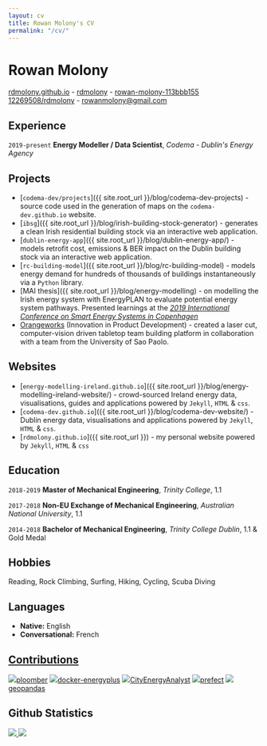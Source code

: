 ```yaml
---
layout: cv
title: Rowan Molony's CV
permalink: "/cv/"
---
```

# Rowan Molony

<div id="webaddress">
  <a href="https://rdmolony.github.io"><i class="fas fa-home"></i> rdmolony.github.io</a> -
  <a href="https://github.com/rdmolony"><i class="fab fa-github"></i> rdmolony</a> -
  <a href="https://linkedin.com/in/rowan-molony-113bbb155/"><i class="fab fa-linkedin"></i> rowan-molony-113bbb155</a> <br>
  <a href="https://stackoverflow.com/users/12269508/rdmolony"><i class="fab fa-stack-overflow"></i> 12269508/rdmolony</a> -
  <a href="mailto:rowanmolony@gmail.com"><i class="fas fa-envelope-square"></i> rowanmolony@gmail.com</a>
</div>

## Experience

`2019-present`
**Energy Modeller / Data Scientist**, *Codema - Dublin's Energy Agency*

## Projects

- [`codema-dev/projects`]({{ site.root_url }}/blog/codema-dev-projects) - source code used in the generation of maps on the `codema-dev.github.io` website. 
- [`ibsg`]({{ site.root_url }}/blog/irish-building-stock-generator) - generates a clean Irish residential building stock via an interactive web application.
- [`dublin-energy-app`]({{ site.root_url }}/blog/dublin-energy-app/) - models retrofit cost, emissions & BER impact on the Dublin building stock via an interactive web application.
- [`rc-building-model`]({{ site.root_url }}/blog/rc-building-model) - models energy demand for hundreds of thousands of buildings instantaneously via a `Python` library.
- [MAI thesis]({{ site.root_url }}/blog/energy-modelling) - on modelling the Irish energy system with EnergyPLAN to evaluate potential energy system pathways.  Presented learnings at the [*2019 International Conference on Smart Energy Systems in Copenhagen*](https://smartenergysystems.eu/)
- [Orangeworks](https://sugar-network.org/projects/) (Innovation in Product Development) - created a laser cut, computer-vision driven tabletop team building platform in collaboration with a team from the University of Sao Paolo. 

## Websites

- [`energy-modelling-ireland.github.io`]({{ site.root_url }}/blog/energy-modelling-ireland-website/) - crowd-sourced Ireland energy data, visualisations, guides and applications powered by `Jekyll`, `HTML` & `css`.
- [`codema-dev.github.io`]({{ site.root_url }}/blog/codema-dev-website/) - Dublin energy data, visualisations and applications powered by `Jekyll`, `HTML` & `css`. 
- [`rdmolony.github.io`]({{ site.root_url }}) - my personal website powered by `Jekyll`, `HTML` & `css` 

## Education

`2018-2019`
**Master of Mechanical Engineering**, *Trinity College*, 1.1

`2017-2018`
**Non-EU Exchange of Mechanical Engineering**, *Australian National University*, 1.1

`2014-2018`
**Bachelor of Mechanical Engineering**, *Trinity College Dublin*, 1.1 & Gold Medal

## Hobbies

Reading, Rock Climbing, Surfing, Hiking, Cycling, Scuba Diving

## Languages

- **Native:** English
- **Conversational:** French

## [Contributions](/contributions/)

<img src="https://avatars.githubusercontent.com/u/60114551?s=20&v=4">[ploomber](https://github.com/ploomber/ploomber/issues?q=rdmolony)
<img src="https://avatars.githubusercontent.com/u/1906800?s=20&v=4">[docker-energyplus](https://github.com/NREL/docker-energyplus/issues?q=rdmolony)
<img src="https://avatars.githubusercontent.com/u/8478952?s=20&v=4">[CityEnergyAnalyst](https://github.com/architecture-building-systems/CityEnergyAnalyst/issues?q=rdmolony)
<img src="https://avatars.githubusercontent.com/u/39270919?s=20&v=4">[prefect](https://github.com/PrefectHQ/prefect/issues?q=rdmolony)
<img src="https://avatars.githubusercontent.com/u/8130715?s=20&v=4">[geopandas](https://github.com/geopandas/geopandas/issues?q=rdmolony)

## Github Statistics

<a href="https://github.com/rdmolony">
    <img src="https://github-readme-stats.vercel.app/api?username=rdmolony&show_icons=true&include_all_commits=true&hide=stars">
</a>
<a href="https://github.com/rdmolony">
    <img src="https://github-readme-stats.vercel.app/api/top-langs/?username=rdmolony&show_icons=true">
</a>
